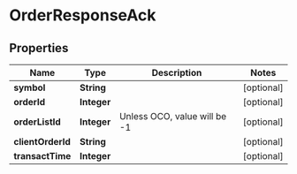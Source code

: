 # OrderResponseAck

## Properties
Name | Type | Description | Notes
------------ | ------------- | ------------- | -------------
**symbol** | **String** |  |  [optional]
**orderId** | **Integer** |  |  [optional]
**orderListId** | **Integer** | Unless OCO, value will be -1 |  [optional]
**clientOrderId** | **String** |  |  [optional]
**transactTime** | **Integer** |  |  [optional]
